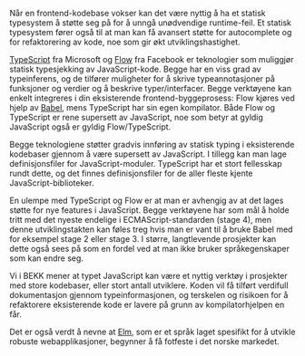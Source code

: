Når en frontend-kodebase vokser kan det være nyttig å ha et statisk typesystem å støtte seg på for å unngå unødvendige runtime-feil. Et statisk typesystem fører også til at man kan få avansert støtte for autocomplete og  for refaktorering av kode, noe som gir økt utviklingshastighet.

[TypeScript](https://www.typescriptlang.org/) fra Microsoft og [Flow](https://flow.org/) fra Facebook er teknologier som muliggjør statisk typesjekking av JavaScript-kode. Begge har en viss grad av typeinferens, og de tilfører muligheter for å skrive typeannotasjoner på funksjoner og verdier og å beskrive typer/interfacer. Begge verktøyene kan enkelt integreres i din eksisterende frontend-byggeprosess: Flow kjøres ved hjelp av [Babel](https://babeljs.io/), mens TypeScript har sin egen kompilator. Både Flow og TypeScript er rene supersett av JavaScript, noe som betyr at gyldig JavaScript også er gyldig Flow/TypeScript.

Begge teknologiene støtter gradvis innføring av statisk typing i eksisterende kodebaser gjennom å være supersett av JavaScript. I tillegg kan man lage definisjonsfiler for JavaScript-moduler. TypeScript har et stort fellesskap rundt dette, og det finnes definisjonsfiler for de aller fleste kjente JavaScript-biblioteker.

En ulempe med TypeScript og Flow er at man er avhengig av at det lages støtte for nye features i JavaScript. Begge verktøyene har som mål å holde tritt med det nyeste endelige i ECMAScript-standarden (stage 4), men denne utviklingstakten kan føles treg hvis man er vant til å bruke Babel med for eksempel stage 2 eller stage 3. I større, langtlevende prosjekter kan dette også sees på som en fordel ved at man ikke bruker språkegenskaper som kan endre seg.

Vi i BEKK mener at typet JavaScript kan være et nyttig verktøy i prosjekter med store kodebaser, eller stort antall utviklere. Koden vil få tilført verdifull dokumentasjon gjennom typeinformasjonen, og terskelen og risikoen for å refaktorere eksisterende kode er lavere på grunn av kompilatorhjelpen en får.

Det er også verdt å nevne at [Elm](https://radar.bekk.no/tech2017/sprak-og-rammeverk/elm), som er et språk laget spesifikt for å utvikle robuste webapplikasjoner, begynner å få fotfeste i det norske markedet.